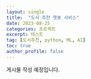 ```yaml
---
layout: single
title:  "도서 추천 챗봇 서비스"
date: 2023-08-25
categories: 프로젝트
excerpt: 테스트
tag: [도서추천, python, ML, AI]
toc: true
author_profile: false
---
```


게시물 작성 예정입니다.